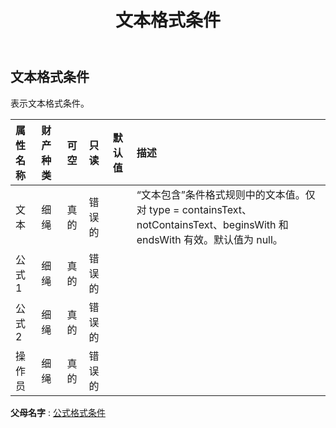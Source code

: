 ﻿---
title: 文本格式条件
second_title: Aspose.Cells Cloud Documen
type: docs
url: /zh/specification/model/textformatcondition/
description: Aspose.Cells 云模型规范：TextFormatCondition。轻松处理 Excel 和其他电子表格文档，具有打开、生成、编辑、拆分、合并、比较和转换等功能
kwords: Excel，Office，电子表格，云 REST API，TextFormatCondition
weight: 50
---
## **文本格式条件**

表示文本格式条件。

|属性名称|财产种类|可空|只读|默认值|描述|
|:- |:- |:- |:- |:- |:- |
|文本|细绳|真的|错误的|| “文本包含”条件格式规则中的文本值。仅对 type = containsText、notContainsText、beginsWith 和 endsWith 有效。默认值为 null。|
|公式1|细绳|真的|错误的|||
|公式2|细绳|真的|错误的|||
|操作员|细绳|真的|错误的|||

**父母名字** : [公式格式条件](/specification/model/formulaformatcondition)

